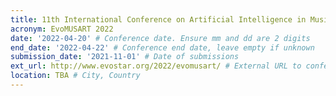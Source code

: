 ```yaml
---
title: 11th International Conference on Artificial Intelligence in Music, Sound, Art and Design 
acronym: EvoMUSART 2022
date: '2022-04-20' # Conference date. Ensure mm and dd are 2 digits
end_date: '2022-04-22' # Conference end date, leave empty if unknown
submission_date: '2021-11-01' # Date of submissions
ext_url: http://www.evostar.org/2022/evomusart/ # External URL to conference website
location: TBA # City, Country
---
```

